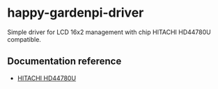 # happy-gardenpi-driver
Simple driver for LCD 16x2 management with chip HITACHI HD44780U compatible.

## Documentation reference
 * [HITACHI HD44780U](https://www.sparkfun.com/datasheets/LCD/HD44780.pdf)

